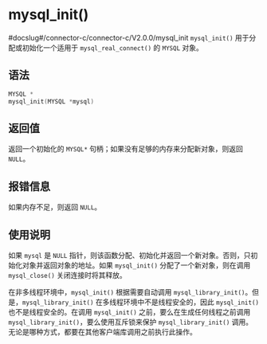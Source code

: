 mysql_init() 
=================================
#docslug#/connector-c/connector-c/V2.0.0/mysql_init
`mysql_init()` 用于分配或初始化一个适用于 `mysql_real_connect()` 的 `MYSQL` 对象。 

语法 
-----------------------

```c
MYSQL *
mysql_init(MYSQL *mysql)
```



返回值 
------------------------

返回一个初始化的 `MYSQL*` 句柄；如果没有足够的内存来分配新对象，则返回 `NULL`。

报错信息 
-------------------------

如果内存不足，则返回 `NULL`。

使用说明 
-------------------------

如果 `mysql` 是 `NULL` 指针，则该函数分配、初始化并返回一个新对象。否则，只初始化对象并返回对象的地址。如果 `mysql_init()` 分配了一个新对象，则在调用 `mysql_close()` 关闭连接时将其释放。

在非多线程环境中，`mysql_init()` 根据需要自动调用 `mysql_library_init()`。但是，`mysql_library_init()` 在多线程环境中不是线程安全的，因此 `mysql_init()` 也不是线程安全的。在调用 `mysql_init()` 之前，要么在生成任何线程之前调用 `mysql_library_init()`，要么使用互斥锁来保护 `mysql_library_init()` 调用。无论是哪种方式，都要在其他客户端库调用之前执行此操作。
